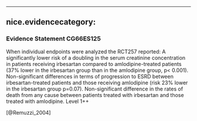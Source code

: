 
---
nice.evidencecategory: 
---

### Evidence Statement CG66ES125
When individual endpoints were analyzed the RCT257 reported:
A significantly lower risk of a doubling in the serum creatinine concentration in patients
receiving irbesartan compared to amlodipine-treated patients (37% lower in the irbesartan
group than in the amlodipine group, p< 0.001). Non-significant differences in terms of progression to ESRD between irbesartan-treated patients and those receiving amlodipine (risk 23% lower in the irbesartan group p=0.07).
Non-significant difference in the rates of death from any cause between patients treated with
irbesartan and those treated with amlodipine. Level 1++

[@Remuzzi_2004]

